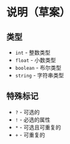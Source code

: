 # 说明（草案）

## 类型

* `int` - 整数类型
* `float` - 小数类型
* `boolean` - 布尔类型
* `string` - 字符串类型

## 特殊标记

* `?` - 可选的
* `!` - 必选的属性
* `*` - 可选且可重复的
* `+` - 可重复的

